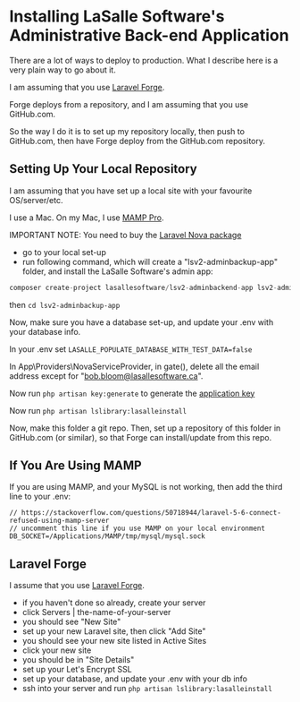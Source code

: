 # Installing LaSalle Software's Administrative Back-end Application 

There are a lot of ways to deploy to production. What I describe here is a very plain way to go about it.

I am assuming that you use [Laravel Forge](https://forge.laravel.com). 

Forge deploys from a repository, and I am assuming that you use GitHub.com. 

So the way I do it is to set up my repository locally, then push to GitHub.com, then have Forge deploy from the GitHub.com repository. 


## Setting Up Your Local Repository

I am assuming that you have set up a local site with your favourite OS/server/etc. 

I use a Mac. On my Mac, I use [MAMP Pro](https://www.mamp.info/en/mamp-pro/). 

IMPORTANT NOTE: You need to buy the [Laravel Nova package](https://nova.laravel.com)

- go to your local set-up
- run following command, which will create a "lsv2-adminbackup-app" folder, and install the LaSalle Software's admin app:

```php
composer create-project lasallesoftware/lsv2-adminbackend-app lsv2-adminbackup-app 
```

then ```cd lsv2-adminbackup-app ``` 

Now, make sure you have a database set-up, and update your .env with your database info.

In your .env set ```LASALLE_POPULATE_DATABASE_WITH_TEST_DATA=false```

In App\Providers\NovaServiceProvider, in gate(), delete all the email address except for "bob.bloom@lasallesoftware.ca".

Now run ```php artisan key:generate``` to generate the [application key](https://laravel.com/docs/6.x#configuration)

Now run ```php artisan lslibrary:lasalleinstall```

Now, make this folder a git repo. Then, set up a repository of this folder in GitHub.com (or similar), so that Forge can install/update from this repo.

## If You Are Using MAMP

If you are using MAMP, and your MySQL is not working, then add the third line to your .env:
```
// https://stackoverflow.com/questions/50718944/laravel-5-6-connect-refused-using-mamp-server
// uncomment this line if you use MAMP on your local environment
DB_SOCKET=/Applications/MAMP/tmp/mysql/mysql.sock
```

## Laravel Forge

I assume that you use [Laravel Forge](https://forge.laravel.com).

- if you haven't done so already, create your server
- click Servers | the-name-of-your-server
- you should see "New Site"
- set up your new Laravel site, then click "Add Site"
- you should see your new site listed in Active Sites
- click your new site
- you should be in "Site Details"
- set up your Let's Encrypt SSL
- set up your database, and update your .env with your db info
- ssh into your server and run ```php artisan lslibrary:lasalleinstall```


